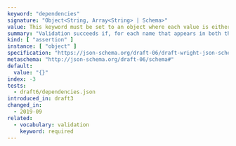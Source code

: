 ```yaml
---
keyword: "dependencies"
signature: "Object<String, Array<String> | Schema>"
value: This keyword must be set to an object where each value is either an array of unique strings or a valid JSON Schema
summary: "Validation succeeds if, for each name that appears in both the instance and as a name within this keyword's value, either every item in the corresponding array is also the name of a property in the instance or the corresponding subschema successfully evaluates against the instance."
kind: [ "assertion" ]
instance: [ "object" ]
specification: "https://json-schema.org/draft-06/draft-wright-json-schema-validation-01#rfc.section.6.21"
metaschema: "http://json-schema.org/draft-06/schema#"
default:
  value: "{}"
index: -3
tests:
  - draft6/dependencies.json
introduced_in: draft3
changed_in:
  - 2019-09
related:
  - vocabulary: validation
    keyword: required
---
```

